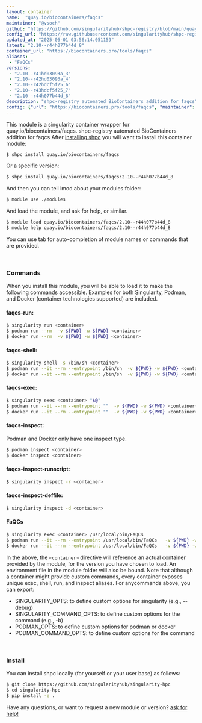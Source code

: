 ```yaml
---
layout: container
name:  "quay.io/biocontainers/faqcs"
maintainer: "@vsoch"
github: "https://github.com/singularityhub/shpc-registry/blob/main/quay.io/biocontainers/faqcs/container.yaml"
config_url: "https://raw.githubusercontent.com/singularityhub/shpc-registry/main/quay.io/biocontainers/faqcs/container.yaml"
updated_at: "2025-06-01 03:56:14.051159"
latest: "2.10--r44h077b44d_8"
container_url: "https://biocontainers.pro/tools/faqcs"
aliases:
 - "FaQCs"
versions:
 - "2.10--r41hd03093a_3"
 - "2.10--r42hd03093a_4"
 - "2.10--r42hdcf5f25_6"
 - "2.10--r43hdcf5f25_7"
 - "2.10--r44h077b44d_8"
description: "shpc-registry automated BioContainers addition for faqcs"
config: {"url": "https://biocontainers.pro/tools/faqcs", "maintainer": "@vsoch", "description": "shpc-registry automated BioContainers addition for faqcs", "latest": {"2.10--r44h077b44d_8": "sha256:d515b9baa86d5dadcee5468cd9542eef5e3f60fbcb349c6051ad07212f0fd768"}, "tags": {"2.10--r41hd03093a_3": "sha256:41f3f43b38fa6d32523380fe05ce5ce9a78ab669bdecf9bd56fe42e9444dff56", "2.10--r42hd03093a_4": "sha256:25653970a1f3709cc25c27dbe9170df2afbcc0a8445d3a1ebbebd3ee7ec6ba30", "2.10--r42hdcf5f25_6": "sha256:55cab9e1769c1ca580ad91bd4561a8a7f2e150820dcbbd6421759bff6939a793", "2.10--r43hdcf5f25_7": "sha256:fe3c82aa141647a7bb544f958adec2b156d56afbe9fe2ca499fa390ca6f58ed9", "2.10--r44h077b44d_8": "sha256:d515b9baa86d5dadcee5468cd9542eef5e3f60fbcb349c6051ad07212f0fd768"}, "docker": "quay.io/biocontainers/faqcs", "aliases": {"FaQCs": "/usr/local/bin/FaQCs"}}
---
```


This module is a singularity container wrapper for quay.io/biocontainers/faqcs.
shpc-registry automated BioContainers addition for faqcs
After [installing shpc](#install) you will want to install this container module:


```bash
$ shpc install quay.io/biocontainers/faqcs
```

Or a specific version:

```bash
$ shpc install quay.io/biocontainers/faqcs:2.10--r44h077b44d_8
```

And then you can tell lmod about your modules folder:

```bash
$ module use ./modules
```

And load the module, and ask for help, or similar.

```bash
$ module load quay.io/biocontainers/faqcs/2.10--r44h077b44d_8
$ module help quay.io/biocontainers/faqcs/2.10--r44h077b44d_8
```

You can use tab for auto-completion of module names or commands that are provided.

<br>

### Commands

When you install this module, you will be able to load it to make the following commands accessible.
Examples for both Singularity, Podman, and Docker (container technologies supported) are included.

#### faqcs-run:

```bash
$ singularity run <container>
$ podman run --rm  -v ${PWD} -w ${PWD} <container>
$ docker run --rm  -v ${PWD} -w ${PWD} <container>
```

#### faqcs-shell:

```bash
$ singularity shell -s /bin/sh <container>
$ podman run --it --rm --entrypoint /bin/sh  -v ${PWD} -w ${PWD} <container>
$ docker run --it --rm --entrypoint /bin/sh  -v ${PWD} -w ${PWD} <container>
```

#### faqcs-exec:

```bash
$ singularity exec <container> "$@"
$ podman run --it --rm --entrypoint ""  -v ${PWD} -w ${PWD} <container> "$@"
$ docker run --it --rm --entrypoint ""  -v ${PWD} -w ${PWD} <container> "$@"
```

#### faqcs-inspect:

Podman and Docker only have one inspect type.

```bash
$ podman inspect <container>
$ docker inspect <container>
```

#### faqcs-inspect-runscript:

```bash
$ singularity inspect -r <container>
```

#### faqcs-inspect-deffile:

```bash
$ singularity inspect -d <container>
```


#### FaQCs

```bash
$ singularity exec <container> /usr/local/bin/FaQCs
$ podman run --it --rm --entrypoint /usr/local/bin/FaQCs   -v ${PWD} -w ${PWD} <container> -c " $@"
$ docker run --it --rm --entrypoint /usr/local/bin/FaQCs   -v ${PWD} -w ${PWD} <container> -c " $@"
```



In the above, the `<container>` directive will reference an actual container provided
by the module, for the version you have chosen to load. An environment file in the
module folder will also be bound. Note that although a container
might provide custom commands, every container exposes unique exec, shell, run, and
inspect aliases. For anycommands above, you can export:

 - SINGULARITY_OPTS: to define custom options for singularity (e.g., --debug)
 - SINGULARITY_COMMAND_OPTS: to define custom options for the command (e.g., -b)
 - PODMAN_OPTS: to define custom options for podman or docker
 - PODMAN_COMMAND_OPTS: to define custom options for the command

<br>

### Install

You can install shpc locally (for yourself or your user base) as follows:

```bash
$ git clone https://github.com/singularityhub/singularity-hpc
$ cd singularity-hpc
$ pip install -e .
```

Have any questions, or want to request a new module or version? [ask for help!](https://github.com/singularityhub/singularity-hpc/issues)